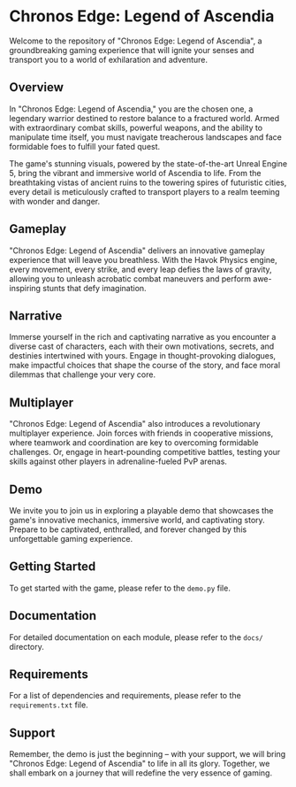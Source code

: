 # Chronos Edge: Legend of Ascendia

Welcome to the repository of "Chronos Edge: Legend of Ascendia", a groundbreaking gaming experience that will ignite your senses and transport you to a world of exhilaration and adventure.

## Overview

In "Chronos Edge: Legend of Ascendia," you are the chosen one, a legendary warrior destined to restore balance to a fractured world. Armed with extraordinary combat skills, powerful weapons, and the ability to manipulate time itself, you must navigate treacherous landscapes and face formidable foes to fulfill your fated quest.

The game's stunning visuals, powered by the state-of-the-art Unreal Engine 5, bring the vibrant and immersive world of Ascendia to life. From the breathtaking vistas of ancient ruins to the towering spires of futuristic cities, every detail is meticulously crafted to transport players to a realm teeming with wonder and danger.

## Gameplay

"Chronos Edge: Legend of Ascendia" delivers an innovative gameplay experience that will leave you breathless. With the Havok Physics engine, every movement, every strike, and every leap defies the laws of gravity, allowing you to unleash acrobatic combat maneuvers and perform awe-inspiring stunts that defy imagination.

## Narrative

Immerse yourself in the rich and captivating narrative as you encounter a diverse cast of characters, each with their own motivations, secrets, and destinies intertwined with yours. Engage in thought-provoking dialogues, make impactful choices that shape the course of the story, and face moral dilemmas that challenge your very core.

## Multiplayer

"Chronos Edge: Legend of Ascendia" also introduces a revolutionary multiplayer experience. Join forces with friends in cooperative missions, where teamwork and coordination are key to overcoming formidable challenges. Or, engage in heart-pounding competitive battles, testing your skills against other players in adrenaline-fueled PvP arenas.

## Demo

We invite you to join us in exploring a playable demo that showcases the game's innovative mechanics, immersive world, and captivating story. Prepare to be captivated, enthralled, and forever changed by this unforgettable gaming experience.

## Getting Started

To get started with the game, please refer to the `demo.py` file.

## Documentation

For detailed documentation on each module, please refer to the `docs/` directory.

## Requirements

For a list of dependencies and requirements, please refer to the `requirements.txt` file.

## Support

Remember, the demo is just the beginning – with your support, we will bring "Chronos Edge: Legend of Ascendia" to life in all its glory. Together, we shall embark on a journey that will redefine the very essence of gaming.
